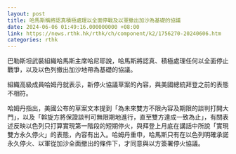```yaml
---
layout: post
title: 哈馬斯稱將認真積極處理以全面停戰及以軍撤出加沙為基礎的協議
date: 2024-06-06 01:49:16.000000000 +08:00
link: https://news.rthk.hk/rthk/ch/component/k2/1756270-20240606.htm
categories: rthk
---
```


巴勒斯坦武裝組織哈馬斯主席哈尼耶說，哈馬斯將認真、積極處理任何以全面停止戰爭，以及以色列撤出加沙地帶為基礎的協議。

組織高級成員哈姆丹就表示，新停火協議草案的內容，與美國總統拜登之前的表態不相符。

哈姆丹指出，美國公布的草案文本提到「為未來雙方不限內容及期限的談判打開大門」，以及「斡旋方將保證談判可無限期地進行，直至雙方達成一致為止」，有關表述反映以色列只打算實現第一階段的短期停火，與拜登上月底在講話中所說「實現雙方永久停火」的表態，內容有出入。哈姆丹重申，哈馬斯只有在以色列明確承諾永久停火、以軍從加沙全面撤出的條件下，才同意與以方簽署停火協議。
